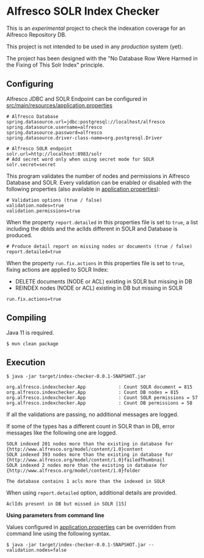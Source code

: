 # Alfresco SOLR Index Checker

This is an *experimental* project to check the indexation coverage for an Alfresco Repository DB.

This project is not intended to be used in any *production* system (yet).

The project has been designed with the "No Database Row Were Harmed in the Fixing of This Solr Index" principle.

## Configuring

Alfresco JDBC and SOLR Endpoint can be configured in [src/main/resources/application.properties](src/main/resources/application.properties)

```
# Alfresco Database
spring.datasource.url=jdbc:postgresql://localhost/alfresco
spring.datasource.username=alfresco
spring.datasource.password=alfresco
spring.datasource.driver-class-name=org.postgresql.Driver

# Alfresco SOLR endpoint
solr.url=http://localhost:8983/solr
# Add secret word only when using secret mode for SOLR
solr.secret=secret
```

This program validates the number of nodes and permissions in Alfresco Database and SOLR. Every validation can be enabled or disabled with the following properties (also available in [application.properties](src/main/resources/application.properties)):

```
# Validation options (true / false)
validation.nodes=true
validation.permissions=true
```

When the property `report.detailed` in this properties file is set to `true`, a list including the dbIds and the aclIds different in SOLR and Database is produced.

```
# Produce detail report on missing nodes or documents (true / false)
report.detailed=true
```

When the property `run.fix.actions` in this properties file is set to `true`, fixing actions are applied to SOLR Index:

* DELETE documents (NODE or ACL) existing in SOLR but missing in DB
* REINDEX nodes (NODE or ACL) existing in DB but missing in SOLR

```
run.fix.actions=true
```


## Compiling

Java 11 is required.

```
$ mvn clean package
```

## Execution

```
$ java -jar target/index-checker-0.0.1-SNAPSHOT.jar

org.alfresco.indexchecker.App            : Count SOLR document = 815
org.alfresco.indexchecker.App            : Count DB nodes = 815
org.alfresco.indexchecker.App            : Count SOLR permissions = 57
org.alfresco.indexchecker.App            : Count DB permissions = 58
```

If all the validations are passing, no additional messages are logged.

If some of the types has a different count in SOLR than in DB, error messages like the following one are logged.

```
SOLR indexed 201 nodes more than the existing in database for {http://www.alfresco.org/model/content/1.0}content
SOLR indexed 393 nodes more than the existing in database for {http://www.alfresco.org/model/content/1.0}failedThumbnail
SOLR indexed 2 nodes more than the existing in database for {http://www.alfresco.org/model/content/1.0}folder

The database contains 1 acls more than the indexed in SOLR
```

When using `report.detailed` option, additional details are provided.

```
AclIds present in DB but missed in SOLR [15]
```

**Using parameters from command line**

Values configured in [application.properties](src/main/resources/application.properties) can be overridden from command line using the following syntax.

```
$ java -jar target/index-checker-0.0.1-SNAPSHOT.jar --validation.nodes=false
```
